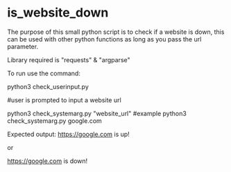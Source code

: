 # is_website_down

The purpose of this small python script is to check if a website is down, this can be used with other python functions as long as you pass the url parameter.

Library required is "requests" & "argparse"

To run use the command: 

python3 check_userinput.py 

#user is prompted to input a website url

python3 check_systemarg.py "website_url"
#example python3 check_systemarg.py google.com

Expected output:
https://google.com is up!

or 

https://google.com is down!
